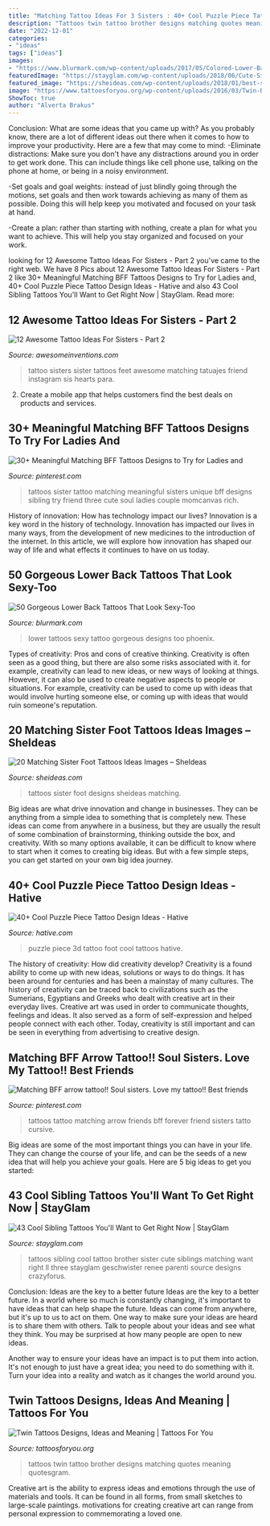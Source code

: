 ```yaml
---
title: "Matching Tattoo Ideas For 3 Sisters : 40+ Cool Puzzle Piece Tattoo Design Ideas"
description: "Tattoos twin tattoo brother designs matching quotes meaning quotesgram"
date: "2022-12-01"
categories:
- "ideas"
tags: ["ideas"]
images:
- "https://www.blurmark.com/wp-content/uploads/2017/05/Colored-Lower-Back-Tattoo.jpg"
featuredImage: "https://stayglam.com/wp-content/uploads/2018/06/Cute-Sibling-Tattoos.jpg"
featured_image: "https://sheideas.com/wp-content/uploads/2018/01/best-sister-tattoos-designs-2018.jpg"
image: "https://www.tattoosforyou.org/wp-content/uploads/2016/03/Twin-Brother-Tattoos.jpg"
ShowToc: true
author: "Alverta Brakus"
---
```



Conclusion: What are some ideas that you came up with?
As you probably know, there are a lot of different ideas out there when it comes to how to improve your productivity. Here are a few that may come to mind:
-Eliminate distractions: Make sure you don't have any distractions around you in order to get work done. This can include things like cell phone use, talking on the phone at home, or being in a noisy environment.

-Set goals and goal weights: instead of just blindly going through the motions, set goals and then work towards achieving as many of them as possible. Doing this will help keep you motivated and focused on your task at hand.

-Create a plan: rather than starting with nothing, create a plan for what you want to achieve. This will help you stay organized and focused on your work.

	

		
looking for 12 Awesome Tattoo Ideas For Sisters - Part 2 you've came to the right web. We have 8 Pics about 12 Awesome Tattoo Ideas For Sisters - Part 2 like 30+ Meaningful Matching BFF Tattoos Designs to Try for Ladies and, 40+ Cool Puzzle Piece Tattoo Design Ideas - Hative and also 43 Cool Sibling Tattoos You&#039;ll Want to Get Right Now | StayGlam. Read more:
		
    
## 12 Awesome Tattoo Ideas For Sisters - Part 2

<img loading=lazy src="http://www.awesomeinventions.com/wp-content/uploads/2016/02/sister-tattoo-ideas-feet.jpg" onerror="this.onerror=null;this.src='https://tse1.mm.bing.net/th?id=OIP.b7sm9A9ROYjdQISTJO6sQAHaFo&amp;pid=15.1';" alt="12 Awesome Tattoo Ideas For Sisters - Part 2">

_Source: awesomeinventions.com_

>tattoo sisters sister tattoos feet awesome matching tatuajes friend instagram sis hearts para. 

	

2. Create a mobile app that helps customers find the best deals on products and services.

    
## 30+ Meaningful Matching BFF Tattoos Designs To Try For Ladies And

<img loading=lazy src="https://i.pinimg.com/736x/2c/e6/0c/2ce60cda50c0d79c6ecd6449de1092c3.jpg" onerror="this.onerror=null;this.src='https://tse3.mm.bing.net/th?id=OIP.EiKOuDdlalpGsWhIE09l1wHaHa&amp;pid=15.1';" alt="30+ Meaningful Matching BFF Tattoos Designs to Try for Ladies and">

_Source: pinterest.com_

>tattoos sister tattoo matching meaningful sisters unique bff designs sibling try friend three cute soul ladies couple momcanvas rich. 

	

History of innovation: How has technology impact our lives?
Innovation is a key word in the history of technology. Innovation has impacted our lives in many ways, from the development of new medicines to the introduction of the internet. In this article, we will explore how innovation has shaped our way of life and what effects it continues to have on us today.

    
## 50 Gorgeous Lower Back Tattoos That Look Sexy-Too

<img loading=lazy src="https://www.blurmark.com/wp-content/uploads/2017/05/Colored-Lower-Back-Tattoo.jpg" onerror="this.onerror=null;this.src='https://tse1.mm.bing.net/th?id=OIP.hM-RPi4sKKGIYss8ZBXmLAHaHa&amp;pid=15.1';" alt="50 Gorgeous Lower Back Tattoos That Look Sexy-Too">

_Source: blurmark.com_

>lower tattoos sexy tattoo gorgeous designs too phoenix. 

	

Types of creativity: Pros and cons of creative thinking.
Creativity is often seen as a good thing, but there are also some risks associated with it. for example, creativity can lead to new ideas, or new ways of looking at things. However, it can also be used to create negative aspects to people or situations. For example, creativity can be used to come up with ideas that would involve hurting someone else, or coming up with ideas that would ruin someone's reputation.

    
## 20 Matching Sister Foot Tattoos Ideas Images – SheIdeas

<img loading=lazy src="https://sheideas.com/wp-content/uploads/2018/01/best-sister-tattoos-designs-2018.jpg" onerror="this.onerror=null;this.src='https://tse1.mm.bing.net/th?id=OIP.NmhoC_TXqDO3KtD8bb385QHaJ3&amp;pid=15.1';" alt="20 Matching Sister Foot Tattoos Ideas Images – SheIdeas">

_Source: sheideas.com_

>tattoos sister foot designs sheideas matching. 

	

Big ideas are what drive innovation and change in businesses. They can be anything from a simple idea to something that is completely new. These ideas can come from anywhere in a business, but they are usually the result of some combination of brainstorming, thinking outside the box, and creativity. With so many options available, it can be difficult to know where to start when it comes to creating big ideas. But with a few simple steps, you can get started on your own big idea journey.

    
## 40+ Cool Puzzle Piece Tattoo Design Ideas - Hative

<img loading=lazy src="https://hative.com/wp-content/uploads/2014/03/puzzle-piece-tattoos/22-3d-puzzle-piece-on-foot.jpg" onerror="this.onerror=null;this.src='https://tse2.mm.bing.net/th?id=OIP.mH57c8JumhII9mijCs5qnwHaKw&amp;pid=15.1';" alt="40+ Cool Puzzle Piece Tattoo Design Ideas - Hative">

_Source: hative.com_

>puzzle piece 3d tattoo foot cool tattoos hative. 

	

The history of creativity: How did creativity develop?
Creativity is a found ability to come up with new ideas, solutions or ways to do things. It has been around for centuries and has been a mainstay of many cultures. The history of creativity can be traced back to civilizations such as the Sumerians, Egyptians and Greeks who dealt with creative art in their everyday lives. Creative art was used in order to communicate thoughts, feelings and ideas. It also served as a form of self-expression and helped people connect with each other. Today, creativity is still important and can be seen in everything from advertising to creative design.

    
## Matching BFF Arrow Tattoo!! Soul Sisters. Love My Tattoo!! Best Friends

<img loading=lazy src="https://i.pinimg.com/736x/93/cd/b9/93cdb9967372127cb4b72d84ad9ffe7b.jpg" onerror="this.onerror=null;this.src='https://tse1.mm.bing.net/th?id=OIP.gwdf-7IYPLWn88vLRM70DQAAAA&amp;pid=15.1';" alt="Matching BFF arrow tattoo!! Soul sisters. Love my tattoo!! Best friends">

_Source: pinterest.com_

>tattoos tattoo matching arrow friends bff forever friend sisters tatto cursive. 

	

Big ideas are some of the most important things you can have in your life. They can change the course of your life, and can be the seeds of a new idea that will help you achieve your goals. Here are 5 big ideas to get you started: 

    
## 43 Cool Sibling Tattoos You&#039;ll Want To Get Right Now | StayGlam

<img loading=lazy src="https://stayglam.com/wp-content/uploads/2018/06/Cute-Sibling-Tattoos.jpg" onerror="this.onerror=null;this.src='https://tse1.mm.bing.net/th?id=OIP.s_NnUhkwO_nw268JzTh8VgHaHa&amp;pid=15.1';" alt="43 Cool Sibling Tattoos You&#039;ll Want to Get Right Now | StayGlam">

_Source: stayglam.com_

>tattoos sibling cool tattoo brother sister cute siblings matching want right ll three stayglam geschwister renee parenti source designs crazyforus. 

	

Conclusion: Ideas are the key to a better future
Ideas are the key to a better future. In a world where so much is constantly changing, it's important to have ideas that can help shape the future. Ideas can come from anywhere, but it's up to us to act on them.
One way to make sure your ideas are heard is to share them with others. Talk to people about your ideas and see what they think. You may be surprised at how many people are open to new ideas.

Another way to ensure your ideas have an impact is to put them into action. It's not enough to just have a great idea; you need to do something with it. Turn your idea into a reality and watch as it changes the world around you.

    
## Twin Tattoos Designs, Ideas And Meaning | Tattoos For You

<img loading=lazy src="https://www.tattoosforyou.org/wp-content/uploads/2016/03/Twin-Brother-Tattoos.jpg" onerror="this.onerror=null;this.src='https://tse1.mm.bing.net/th?id=OIP.5-hkc8GGCrhagVboy4aDKAHaJ3&amp;pid=15.1';" alt="Twin Tattoos Designs, Ideas and Meaning | Tattoos For You">

_Source: tattoosforyou.org_

>tattoos twin tattoo brother designs matching quotes meaning quotesgram. 

	

Creative art is the ability to express ideas and emotions through the use of materials and tools. It can be found in all forms, from small sketches to large-scale paintings. motivations for creating creative art can range from personal expression to commemorating a loved one.

